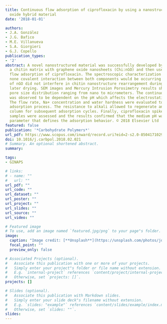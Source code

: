 ```yaml
---
title: Continuous flow adsorption of ciprofloxacin by using a nanostructured chitin/graphene
  oxide hybrid material
date: '2018-01-01'

authors:
- J.A. González
- J.G. Bafico
- M.E. Villanueva
- S.A. Giorgieri
- G.J. Copello
publication_types:
- '2'
abstract: A novel nanostructured material was successfully developed by combining
  a chitin matrix with graphene oxide nanosheets (Chi:nGO) and then used for the continuous
  flow adsorption of ciprofloxacin. The spectroscopic characterization indicated that
  none covalent interaction between both components would be occurring and the introduction
  of nGO did not interfere in chitin nanostructure rearrangement during gelling and
  later drying. SEM images and Mercury Intrusion Porosimetry results showed a wide
  pore size distribution ranging from nano to micrometers. The continuous flow adsorption
  was observed to be dependent on the pH which affects the electrostatic interaction.
  The flow rate, Na+ concentration and water hardness were evaluated to describe the
  adsorption process. The resistance to alkali allowed to regenerate and reuse the
  column for subsequent adsorption cycles. Finally, ciprofloxacin spiked real water
  samples were assessed and the results confirmed that the medium pH was the main
  parameter that defines the adsorption behavior. © 2018 Elsevier Ltd
featured: false
publication: '*Carbohydrate Polymers*'
url_pdf: https://www.scopus.com/inward/record.uri?eid=2-s2.0-85041710296&doi=10.1016%2fj.carbpol.2018.02.021&partnerID=40&md5=63d45a770f84d98a9fb0341bcb2f4abb
doi: 10.1016/j.carbpol.2018.02.021
# Summary. An optional shortened abstract.
summary: 

tags:
- GINAPS

# links:
# - name: ""
#   url: ""
url_pdf: ""
url_code: ""
url_dataset: ""
url_poster: ""
url_project: ""
url_slides: ""
url_source: ""
url_video: ""

# Featured image
# To use, add an image named `featured.jpg/png` to your page"s folder. 
image:
  caption: "Image credit: [**Unsplash**](https://unsplash.com/photos/jdD8gXaTZsc)"
  focal_point: ""
  preview_only: false

# Associated Projects (optional).
#   Associate this publication with one or more of your projects.
#   Simply enter your project"s folder or file name without extension.
#   E.g. `internal-project` references `content/project/internal-project/index.md`.
#   Otherwise, set `projects: []`.
projects: []

# Slides (optional).
#   Associate this publication with Markdown slides.
#   Simply enter your slide deck"s filename without extension.
#   E.g. `slides: "example"` references `content/slides/example/index.md`.
#   Otherwise, set `slides: ""`.
slides:
---
```


